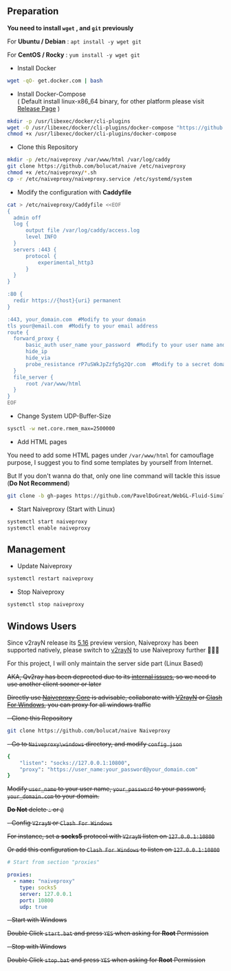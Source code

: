 ## Preparation
**You need to install `wget` , and `git` previously**

For **Ubuntu / Debian** : `apt install -y wget git`    

For **CentOS / Rocky** : `yum install -y wget git`
- Install Docker
```bash
wget -qO- get.docker.com | bash
```
- Install Docker-Compose  
( Default install linux-x86_64 binary, for other platform please visit [Release Page](https://github.com/docker/compose/releases) )
```bash
mkdir -p /usr/libexec/docker/cli-plugins
wget -O /usr/libexec/docker/cli-plugins/docker-compose "https://github.com/docker/compose/releases/latest/download/docker-compose-linux-x86_64"
chmod +x /usr/libexec/docker/cli-plugins/docker-compose
```
- Clone this Repository
```bash
mkdir -p /etc/naiveproxy /var/www/html /var/log/caddy
git clone https://github.com/bolucat/naive /etc/naiveproxy
chmod +x /etc/naiveproxy/*.sh
cp -r /etc/naiveproxy/naiveproxy.service /etc/systemd/system
```
- Modify the configuration with **Caddyfile**
```bash
cat > /etc/naiveproxy/Caddyfile <<EOF
{
  admin off
  log {
      output file /var/log/caddy/access.log
      level INFO
  }
  servers :443 {
      protocol {
          experimental_http3
      }
  }
}

:80 {
  redir https://{host}{uri} permanent
}

:443, your_domain.com  #Modify to your domain
tls your@email.com  #Modify to your email address
route {
  forward_proxy {
      basic_auth user_name your_password  #Modify to your user name and password
      hide_ip
      hide_via
      probe_resistance rP7uSWkJpZzfg5g2Qr.com  #Modify to a secret domain, like password
  }
  file_server {
      root /var/www/html
  }
}
EOF
```
- Change System UDP-Buffer-Size
```bash
sysctl -w net.core.rmem_max=2500000
```
- Add HTML pages

You need to add some HTML pages under `/var/www/html` for camouflage purpose, I suggest you to find some templates by yourself from Internet. 

But If you don't wanna do that, only one line command will tackle this issue (**Do Not Recommend**)

```bash
git clone -b gh-pages https://github.com/PavelDoGreat/WebGL-Fluid-Simulation /var/www/html
```
- Start Naiveproxy (Start with Linux)
```bash
systemctl start naiveproxy
systemctl enable naiveproxy
```
## Management
- Update Naiveproxy
```bash
systemctl restart naiveproxy
```
- Stop Naiveproxy
```bash
systemctl stop naiveproxy
```

## Windows Users
Since v2rayN release its [5.16](https://github.com/2dust/v2rayN/releases/tag/5.16) preview version, Naiveproxy has been supported natively, please switch to [v2rayN](https://github.com/2dust/v2rayN) to use Naiveproxy further 🎉🎉🎉

For this project, I will only maintain the server side part (Linux Based) 

~~AKA, Qv2ray has been deprected due to its [internal issues](https://github.com/Qv2ray/Qv2ray/releases/tag/v2.7.0), so we need to use another client sooner or later~~

~~Directly use [Naiveproxy Core](https://github.com/klzgrad/naiveproxy/releases) is advisable, collaborate with [V2rayN](https://github.com/2dust/v2rayN) or [Clash For Windows](https://github.com/Fndroid/clash_for_windows_pkg), you can proxy for all windows traffic~~

~~- Clone this Repository~~
```bash
git clone https://github.com/bolucat/naive Naiveproxy
```
~~- Go to `Naiveproxy\windows` directory, and modify `config.json`~~
```bash
{
    "listen": "socks://127.0.0.1:10800",
    "proxy": "https://user_name:your_password@your_domain.com"
}
```

~~Modify `user_name` to your user name, `your_password` to your password, `your_domain.com` to your domain.~~

~~**Do Not** delete `:` or `@`~~

~~- Config `V2rayN` or `Clash For Windows`~~

~~For instance, set a **socks5** protocol with `V2rayN` listen on `127.0.0.1:10800`~~

~~Or add this configuration to `Clash For Windows` to listen on `127.0.0.1:10800`~~

```yaml
# Start from section "proxies"

proxies:
  - name: "naiveproxy"
    type: socks5
    server: 127.0.0.1
    port: 10800
    udp: true
```

~~- Start with Windows~~

~~Double Click `start.bat` and press `YES` when asking for **Root** Permission~~

~~- Stop with Windows~~ 

~~Double Click `stop.bat` and press `YES` when asking for **Root** Permission~~
